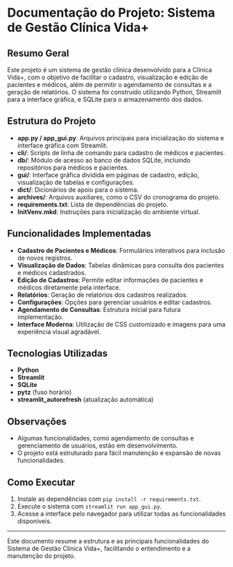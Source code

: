 # Documentação do Projeto: Sistema de Gestão Clínica Vida+

## Resumo Geral

Este projeto é um sistema de gestão clínica desenvolvido para a Clínica Vida+, com o objetivo de facilitar o cadastro, visualização e edição de pacientes e médicos, além de permitir o agendamento de consultas e a geração de relatórios. O sistema foi construído utilizando Python, Streamlit para a interface gráfica, e SQLite para o armazenamento dos dados.

## Estrutura do Projeto

- **app.py / app_gui.py**: Arquivos principais para inicialização do sistema e interface gráfica com Streamlit.
- **cli/**: Scripts de linha de comando para cadastro de médicos e pacientes.
- **db/**: Módulo de acesso ao banco de dados SQLite, incluindo repositórios para médicos e pacientes.
- **gui/**: Interface gráfica dividida em páginas de cadastro, edição, visualização de tabelas e configurações.
- **dict/**: Dicionários de apoio para o sistema.
- **archives/**: Arquivos auxiliares, como o CSV do cronograma do projeto.
- **requirements.txt**: Lista de dependências do projeto.
- **InitVenv.mkd**: Instruções para inicialização do ambiente virtual.

## Funcionalidades Implementadas

- **Cadastro de Pacientes e Médicos**: Formulários interativos para inclusão de novos registros.
- **Visualização de Dados**: Tabelas dinâmicas para consulta dos pacientes e médicos cadastrados.
- **Edição de Cadastros**: Permite editar informações de pacientes e médicos diretamente pela interface.
- **Relatórios**: Geração de relatórios dos cadastros realizados.
- **Configurações**: Opções para gerenciar usuários e editar cadastros.
- **Agendamento de Consultas**: Estrutura inicial para futura implementação.
- **Interface Moderna**: Utilização de CSS customizado e imagens para uma experiência visual agradável.

## Tecnologias Utilizadas

- **Python**
- **Streamlit**
- **SQLite**
- **pytz** (fuso horário)
- **streamlit_autorefresh** (atualização automática)

## Observações

- Algumas funcionalidades, como agendamento de consultas e gerenciamento de usuários, estão em desenvolvimento.
- O projeto está estruturado para fácil manutenção e expansão de novas funcionalidades.

## Como Executar

1. Instale as dependências com `pip install -r requirements.txt`.
2. Execute o sistema com `streamlit run app_gui.py`.
3. Acesse a interface pelo navegador para utilizar todas as funcionalidades disponíveis.

---

Este documento resume a estrutura e as principais funcionalidades do Sistema de Gestão Clínica Vida+, facilitando o entendimento e a manutenção do projeto.
